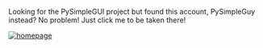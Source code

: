 Looking for the PySimpleGUI project but found this account, PySimpleGuy instead?  No problem! Just click me to be taken there!


[![homepage](https://user-images.githubusercontent.com/88679662/128749957-88111257-7268-4074-b2a9-4be6bf6b6b7b.png)](http://www.PySimpleGUI.com)
